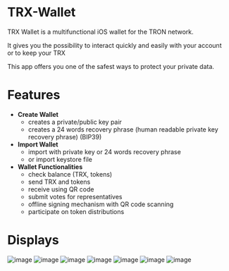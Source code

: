 # TRX-Wallet

TRX Wallet is a multifunctional iOS wallet for the TRON network.

It gives you the possibility to interact quickly and easily with your account or to keep your TRX

This app offers you one of the safest ways to protect your private data.

# Features
  - **Create Wallet**
    - creates a private/public key pair
    - creates a 24 words recovery phrase (human readable private key recovery phrase) (BIP39)
  - **Import Wallet**
    - import with private key or 24 words recovery phrase
    - or import keystore file
  - **Wallet Functionalities**
    - check balance (TRX, tokens)
    - send TRX and tokens
    - receive using QR code
    - submit votes for representatives
    - offline signing mechanism with QR code scanning
    - participate on token distributions

# Displays
  

![image](https://github.com/NewHorizonLabs/TRX-Wallet/blob/master/Wallet/screenshoots/balance.PNG)
![image](https://github.com/NewHorizonLabs/TRX-Wallet/blob/master/Wallet/screenshoots/votelist.PNG)
![image](https://github.com/NewHorizonLabs/TRX-Wallet/blob/master/Wallet/screenshoots/receive.PNG)
![image](https://github.com/NewHorizonLabs/TRX-Wallet/blob/master/Wallet/screenshoots/participate.PNG)
![image](https://github.com/NewHorizonLabs/TRX-Wallet/blob/master/Wallet/screenshoots/issuetoken.PNG)
![image](https://github.com/NewHorizonLabs/TRX-Wallet/blob/master/Wallet/screenshoots/set.PNG)
![image](https://github.com/NewHorizonLabs/TRX-Wallet/blob/master/Wallet/screenshoots/import.PNG)
